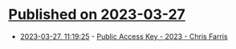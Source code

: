 # [Published on 2023-03-27](index.md)

* [2023-03-27, 11:19:25](https://lobste.rs/s/arhvxx/public_access_key_2023_chris_farris) - [Public Access Key - 2023 - Chris Farris](https://www.chrisfarris.com/post/public-access-key-2023/)

